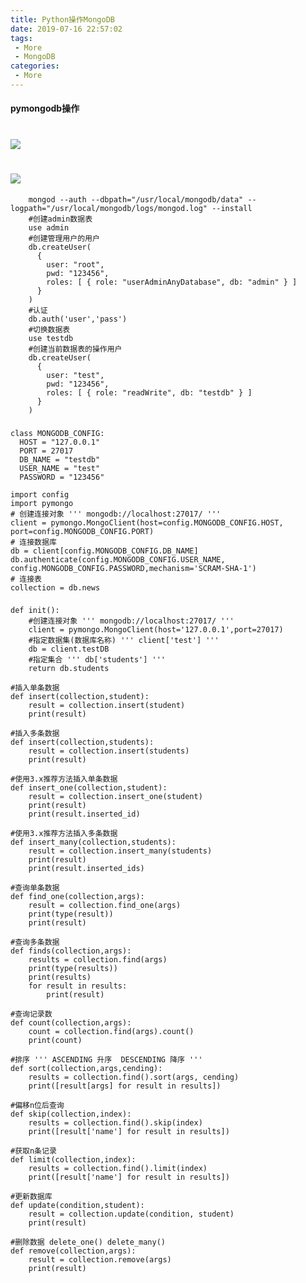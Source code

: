 ```yaml
---
title: Python操作MongoDB
date: 2019-07-16 22:57:02
tags:
 - More
 - MongoDB
categories:
 - More
---
```


#### pymongodb操作
#	![](https://i.imgur.com/FySOMGj.png)
#	![](https://i.imgur.com/J7nNjQo.png)

        mongod --auth --dbpath="/usr/local/mongodb/data" --logpath="/usr/local/mongodb/logs/mongod.log" --install
        #创建admin数据表
        use admin
        #创建管理用户的用户
        db.createUser(
          {
            user: "root",
            pwd: "123456",
            roles: [ { role: "userAdminAnyDatabase", db: "admin" } ]
          }
        )
        #认证
        db.auth('user','pass')
        #切换数据表
        use testdb
        #创建当前数据表的操作用户
        db.createUser(
          {
            user: "test",
            pwd: "123456",
            roles: [ { role: "readWrite", db: "testdb" } ]
          }
        )


###


    class MONGODB_CONFIG:
      HOST = "127.0.0.1"
      PORT = 27017
      DB_NAME = "testdb"
      USER_NAME = "test"
      PASSWORD = "123456"

    import config
    import pymongo
    # 创建连接对象 ''' mongodb://localhost:27017/ '''
    client = pymongo.MongoClient(host=config.MONGODB_CONFIG.HOST, port=config.MONGODB_CONFIG.PORT)
    # 连接数据库
    db = client[config.MONGODB_CONFIG.DB_NAME]
    db.authenticate(config.MONGODB_CONFIG.USER_NAME, config.MONGODB_CONFIG.PASSWORD,mechanism='SCRAM-SHA-1')
    # 连接表
    collection = db.news

###

    def init():
        #创建连接对象 ''' mongodb://localhost:27017/ '''
        client = pymongo.MongoClient(host='127.0.0.1',port=27017)
        #指定数据集(数据库名称) ''' client['test'] '''
        db = client.testDB
        #指定集合 ''' db['students'] '''
        return db.students

    #插入单条数据
    def insert(collection,student):
        result = collection.insert(student)
        print(result)

    #插入多条数据
    def insert(collection,students):
        result = collection.insert(students)
        print(result)

    #使用3.x推荐方法插入单条数据
    def insert_one(collection,student):
        result = collection.insert_one(student)
        print(result)
        print(result.inserted_id)

    #使用3.x推荐方法插入多条数据
    def insert_many(collection,students):
        result = collection.insert_many(students)
        print(result)
        print(result.inserted_ids)

    #查询单条数据
    def find_one(collection,args):
        result = collection.find_one(args)
        print(type(result))
        print(result)

    #查询多条数据
    def finds(collection,args):
        results = collection.find(args)
        print(type(results))
        print(results)
        for result in results:
            print(result)

    #查询记录数
    def count(collection,args):
        count = collection.find(args).count()
        print(count)

    #排序 ''' ASCENDING 升序  DESCENDING 降序 '''
    def sort(collection,args,cending):
        results = collection.find().sort(args, cending)
        print([result[args] for result in results])

    #偏移n位后查询
    def skip(collection,index):
        results = collection.find().skip(index)
        print([result['name'] for result in results])

    #获取n条记录
    def limit(collection,index):
        results = collection.find().limit(index)
        print([result['name'] for result in results])

    #更新数据库
    def update(condition,student):
        result = collection.update(condition, student)
        print(result)

    #删除数据 delete_one() delete_many()
    def remove(collection,args):
        result = collection.remove(args)
        print(result)
